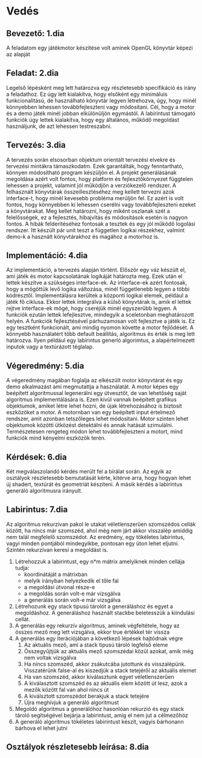 # Vedés

## Bevezető: 1.dia

A feladatom egy játékmotor készítése volt aminek OpenGL könyvtár képezi az alapját

## Feladat: 2.dia

Legelső lépésként meg lett határozva egy részletesebb specifikáció és irány a feladathoz. Ez úgy lett kialakítva, hogy elsőként egy minimáluis funkcionalitású, de használható könyvtár legyen létrehozva, úgy, hogy minél könnyebben lehessen továbbfejleszteni vagy módosítani. Cél, hogy a motor és a demo játék minél jobban elkülönüljön egymástól. A labirintust támogató funkciók úgy lettek kialakítva, hogy egy általános, működő megoldást használjunk, de azt lehessen testreszabni.

## Tervezés: 3.dia

A tervezés során elsosorban objektum orientált tervezési elvekre és tervezési mintákra támaszkodatm. Ezek garantálták, hogy fenntartható, könnyen módosítható program készüljön el. A projekt generálásának megoldása azért volt fontos, hogy platform és fejlesztőkörnyezet függtelen lehessen a projekt, valamint jól működjön a verziókezelő rendszer. A felhasznált könyvtárak összeillesztéséhez meg kellett tervezni azok interface-t, hogy minél kevesebb probléma merüljön fel. Ez azért is volt fontos, hogy könnyebben ki lehessen cserélni vagy továbbfejleszteni ezeket a könyvtárakat. Meg kellet határozni, hogy miként oszlanak szét a felelősségek, ez a fejlesztés, hibajvítás és módosítások esetén is nagyon fontos.
A hibák felderítéséhez fontosak a tesztek és egy jól működő logolási rendszer. Itt készült pár unit teszt a független logikai részekhez, valmint demo-k a használt könyvtárakhoz és magához a motorhoz is.

## Implementáció: 4.dia

Az implementáció, a tervezés alapján történt. Először egy váz készült el, ami játék és motor kapcsolatának logikáját határozta meg. Ezek után el lettek készítve a szükséges interface-ek. Az interface-ek azért fontosak, hogy a mögöttük levő logika változása, minél függetlenebb legyen a többi kódrésztől. Implementálásra kerültek a központi logikai elemek, például a játék fő ciklusa. Ekkor lettek integrálva a külső könyvtárak is, amik el lettek rejtve interface-ek mögé, hogy cseréjük minél egyszerűbb legyen. A funkciók ezután lettek lefejlesztve, mindegyik a sceletonban meghatározott helyén. A funkciók fejlesztésével párhuzamosan volt fejlesztve a játék is. Ez egy tesztként funkcionált, ami mindig nyomon követte a motor fejlődését. A könnyebb használatért több default beállítás, algoritmus és érték is meg lett határozva. Ilyen például egy labirintus generló algorimtus, a alapértelmezett inputok vagy a textúrázott téglalap.

## Végeredmény: 5.dia

A végeredmény magában foglalja az elkészült motor könyvtárat és egy demo alkalmazást ami megmutattja a használatát. A motor képes egy beépített algoritmussal legenerálni egy útvesztőt, de van lehetőség saját algoritmus implementálására is. Ezen kívül vannak beépített grafikus objektumok, amiket létre lehet hozni, de újak létrehozásához is biztosít eszközöket a motor. A motornban van egy beépített input értelmező rendszer, amit azonban tetszőleges lehet módosítani. Motor szinten lehet objektumok közötti ütközést detektálni és annak hatását szimulálni. Természetesen rengeteg módon lehet továbbfejleszteni a motort, mind funkciók mind kényelmi eszközök terén.

## Kérdések: 6.dia

Két megválaszolandó kérdés merült fel a bírálat során. Az egyik az osztályok részletesebb bemutatását kérte, kitérve arra, hogy hogyan lehet új shadert, textúrát és geometriát készíteni. A másik kérdés a labirintus generáló algoritmusra irányult.


## Labirintus: 7.dia
 
Az algoritmus rekurzívan pakol le utakat véletlenszerűen szomszédos cellák között, 
ha nincs már szomszéd, ahol még nem járt akkor visszalép amiddig nem talál megfelelő szomszédot.
Az eredmény, egy tökéletes labirintus, vagyi minden pontjából mindegyikbe, pontosan egy úton lehet eljutni.
Szintén rekurzívan keresi a megoldást is.

1. Létrehozzuk a labirintust, egy n*m mátrix amelyiknek minden cellája tudja:
	- koordinátáját a mátrixban
	- melyik irányban helyezkedik el tőle fal
	- a megoldási útvonal része-e
	- a megoldás során volt-e már vizsgálva
	- a generálás során volt-e már vizsgálva
2. Létrehozunk egy stack tipusú tárolót a generáláshoz és egyet a megoldáshoz. A generáláshoz használt stackbe beletesszük a kiindulási cellát.
3. A generálás egy rekurzív algoritmus, aminek végfeltétele, hogy az összes mező meg lett vizsgálva, ekkor true értékkel tér vissza
4. A generálás egy iterációjában a következő lépések hajtódnak végre
	1. Az aktuális mező, ami a stack tipusú tároló legfelső eleme
	2. Összegyűjtjük az aktuális mező szomszédai közül azokat, amik még nem voltak vizsgálva
	3. Ha nincs szomszéd, akkor zsákutcába jutottunk és visszalépünk. Visszatérünk false-al és kiszedjük a stack tetejéről az aktuális elemet
	4. Ha van szomszéd, akkor kiválasztunk egyet véletlenszerűen
	5. A kiválasztott szomszéd és az aktuális elem között út lesz, azok a mezők között fal van ahol nincs út
	6. A kiválsztott szomszédot berakjuk a stack tetejére
	7. Újra meghívjuk a generáló algoritmust
5. Megoldó algoritmus a generálóhoz hasonlóan rekurzió és egy stack tároló segítségével bejárja a labirintust, amíg el nem jut a célmezőhöz
6. A generáló algoritmus tökéletes labirintust készít, vagyis bárhonann bárhova el lehet jutni


## Osztályok részletesebb leírása: 8.dia